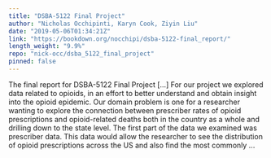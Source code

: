 ```yaml
---
title: "DSBA-5122 Final Project"
author: "Nicholas Occhipinti, Karyn Cook, Ziyin Liu"
date: "2019-05-06T01:34:21Z"
link: "https://bookdown.org/nocchipi/dsba-5122-final_report/"
length_weight: "9.9%"
repo: "nick-occ/dsba_5122_final_project"
pinned: false
---
```


The final report for DSBA-5122 Final Project [...] For our project we explored data related to opioids, in an effort to better understand and obtain insight into the opioid epidemic. Our domain problem is one for a researcher wanting to explore the connection between prescriber rates of opioid prescriptions and opioid-related deaths both in the country as a whole and drilling down to the state level. The first part of the data we examined was prescriber data. This data would allow the researcher to see the distribution of opioid prescriptions across the US and also find the most commonly ...
